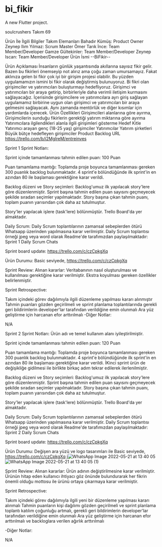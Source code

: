 # bi_fikir

A new Flutter project.

soulcrushers
Takım 69

Ürün İle İlgili Bilgiler
Takım Elemanları
Bahadır Kümüş: Product Owner
Zeynep Ilım Yılmaz: Scrum Master
Ömer Tarık İnce: Team Member/Developer
Gamze Gültekinler: Team Member/Developer
Zeynep Iscan: Team Member/Developer
Ürün İsmi
--BiFikir--

Ürün Açıklaması
İnsanların günlük yaşantısında akıllarına sayısız fikir gelir. Bazen bu fikirleri önemseyip not alırız ama çoğu zaman umursamayız. Fakat aklınıza gelen bi fikir çok iyi bir girişim projesi olabilir. Bu yüzden uygulamamızın ismini bi fikir olarak değiştirmiş bulunuyoruz. Bi fikri olan girişimciler ve yatırımcıları buluşturmayı hedefliyoruz.
Girişimci ve yatırımcıları bir araya getirip, birbirleriyle daha verimli iletişim kurmasını sağlayacağız. İçerisinde girişimcilere ve yatırımcılara ayrı giriş sağlayan uygulamamız birbirine uygun olan girişimci ve yatırımcıları bir araya gelmesini sağlayacak. Aynı zamanda mentörlük ve diğer kısımlar için yardımlarda içerecek.
Ürün Özellikleri
Girişimcileri alanlarına göre ayırma,
Girişimcilerin sunduğu fikirlerin gerektiği yatırım miktarına göre ayırma
Yatırımcılara ilgilendikleri alanla ilgili girişimleri gösterme
Hedef Kitle
Yatırımcı arayan genç (18-25 yaş) girişimciler
Yatırımcılar
Yatırım şirketleri
Büyük bütçe hedefleyen girişimciler
Product Backlog URL https://trello.com/b/i2MgIreM/entreinves

Sprint 1 Sprint Notları:

Sprint içinde tamamlanması tahmin edilen puan: 100 Puan

Puan tamamlama mantığı: Toplamda proje boyunca tamamlanması gereken 300 puanlık backlog bulunmaktadır. 4 sprint'e bölündüğünde ilk sprint'in en azından 80 ile başlaması gerektiğine karar verildi.

Backlog düzeni ve Story seçimleri: Backlog'umuz ilk yapılacak story'lere göre düzenlenmiştir. Sprint başına tahmin edilen puan sayısını geçmeyecek şekilde sıradan seçimler yapılmaktadır. Story başına çıkan tahmin puanı, toplam puanın yarısından çok daha az tutulmuştur.

Story'ler yapılacak işlere (task'lere) bölünmüştür. Trello Board'da yer almaktadır.

Daily Scrum: Daily Scrum toplantılarının zamansal sebeplerden ötürü Whatsapp üzerinden yapılmasına karar verilmiştir. Daily Scrum toplantısı örneği jpeg veya word olarak Readme'de tarafımızdan paylaşılmaktadır: Sprint 1 Daily Scrum Chats

Sprint board update: https://trello.com/c/czCpkgXq

Ürün Durumu: Basic seviyede, https://trello.com/c/czCpkgXq

Sprint Review: Alınan kararlar: Veritabanının nasıl oluşturulması ve kullanılması gerektiğine karar verilmiştir. Ekstra koyulması gereken özellikler belirlenmiştir.

Sprint Retrospective:

Takım içindeki görev dağılımıyla ilgili düzenleme yapılması kararı alınmıştır Tahmin puanları gözden geçirilmeli ve sprint planlama toplantılarında gerekli geri bildirimlerin developer'lar tarafından verildiğine emin olunmalı Ara yüz geliştirme için harcanan efor arttırılmalı -Diğer Notlar:

N/A

Sprint 2 Sprint Notları: Ürün adı ve temel kullanım alanı iyileştirilmiştir.

Sprint içinde tamamlanması tahmin edilen puan: 120 Puan

Puan tamamlama mantığı: Toplamda proje boyunca tamamlanması gereken 300 puanlık backlog bulunmaktadır. 4 sprint'e bölündüğünde ilk sprint'in en azından 80 ile başlaması gerektiğine karar verildi. İKinci sprint ürün de değişikliğe gidilmesi ile birlikte birkaç adım tekrar edilerek ilerlenilmiştir.

Backlog düzeni ve Story seçimleri: Backlog'umuz ilk yapılacak story'lere göre düzenlenmiştir. Sprint başına tahmin edilen puan sayısını geçmeyecek şekilde sıradan seçimler yapılmaktadır. Story başına çıkan tahmin puanı, toplam puanın yarısından çok daha az tutulmuştur.

Story'ler yapılacak işlere (task'lere) bölünmüştür. Trello Board'da yer almaktadır.

Daily Scrum: Daily Scrum toplantılarının zamansal sebeplerden ötürü Whatsapp üzerinden yapılmasına karar verilmiştir. Daily Scrum toplantısı örneği jpeg veya word olarak Readme'de tarafımızdan paylaşılmaktadır: Sprint 2 Daily Scrum Chats

Sprint board update: https://trello.com/c/czCpkgXq

Ürün Durumu: Değişen ara yüzü ve logo tasarımları ile Basic seviyede, https://trello.com/c/czCpkgXq 
j![WhatsApp Image 2022-05-21 at 13 40 05](https://user-images.githubusercontent.com/104437382/169894780-0df137ca-a1f7-469a-9213-3220663e0d9f.jpeg)
![WhatsApp Image 2022-05-21 at 13 40 05 (1)](https://user-images.githubusercontent.com/104437382/169894791-3f14c984-5dca-4a29-a9fd-399913689a56.jpeg)

Sprint Review: Alınan kararlar: Ürün adının değiştirilmesine karar verilmiştir. Ürünün hitap eden kullanıcı ihtiyacı göz önünde bulundurarak her fikrin önemli olduğu mottosu ile ürünü ortaya çıkarmaya karar verilmiştir.

Sprint Retrospective:

Takım içindeki görev dağılımıyla ilgili yeni bir düzenleme yapılması kararı alınmalı Tahmin puanların kişi dağılımı gözden geçirilmeli ve sprint planlama toplantı katılım çoğunluğu artmalı, gerekli geri bildirimlerin developer'lar tarafından verildiğine emin olunmalı Ara yüz geliştirme için harcanan efor arttırılmalı ve backloglara verilen ağırlık arttırılmalı

-Diğer Notlar:

N/A
